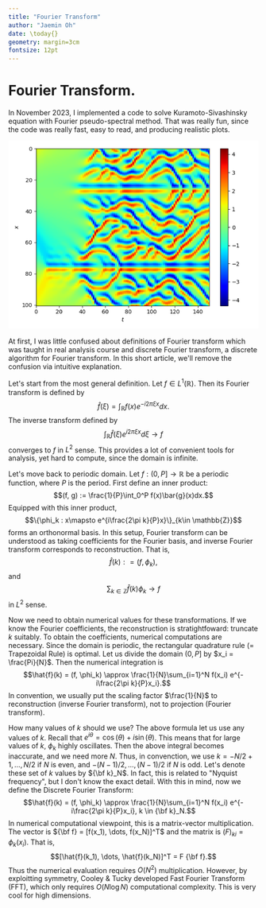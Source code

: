 ```yaml
---
title: "Fourier Transform"
author: "Jaemin Oh"
date: \today{}
geometry: margin=3cm
fontsize: 12pt
---
```



# Fourier Transform.

In November 2023, I implemented a code to solve Kuramoto-Sivashinsky equation with Fourier pseudo-spectral method.
That was really fun, since the code was really fast, easy to read, and producing realistic plots. 

![Kuramoto-Sivashinsky, ETDRK4](../figures/kursiv.png)

At first, I was little confused about definitions of Fourier transform which was taught in real analysis course and discrete Fourier transform, a discrete algorithm for Fourier transform.
In this short article, we'll remove the confusion via intuitive explanation.

Let's start from the most general definition.
Let $f \in L^1(\mathbb{R})$.
Then its Fourier transform is defined by
$$\hat{f}(\xi) = \int_\mathbb{R} f(x)e^{-i 2 \pi \xi x} dx.$$
The inverse transform defined by
$$\int_\mathbb{R} \hat{f}(\xi) e^{i 2 \pi \xi x } d\xi \rightarrow f$$
converges to $f$ in $L^2$ sense.
This provides a lot of convenient tools for analysis, yet hard to compute, since the domain is infinite.

Let's move back to periodic domain.
Let $f: (0, P] \rightarrow \mathbb{R}$ be a periodic function, where $P$ is the period.
First define an inner product:
$$(f, g) := \frac{1}{P}\int_0^P f(x)\bar{g}(x)dx.$$
Equipped with this inner product, 
$$\{\phi_k : x\mapsto e^{i\frac{2\pi k}{P}x}\}_{k\in \mathbb{Z}}$$
forms an orthonormal basis.
In this setup, Fourier transform can be understood as taking coefficients for the Fourier basis, and inverse Fourier transform corresponds to reconstruction.
That is,
$$\hat{f}(k) : = (f, \phi_k),$$
and
$$\sum_{k\in \mathbb{Z}} \hat{f}(k)\phi_k \rightarrow f$$
in $L^2$ sense.

Now we need to obtain numerical values for these transformations.
If we know the Fourier coefficients, the reconstruction is stratightfoward: truncate $k$ suitably.
To obtain the coefficients, numerical computations are necessary.
Since the domain is periodic, the rectangular quadrature rule ($=$ Trapezoidal Rule) is optimal.
Let us divide the domain $(0, P]$ by $x_i = \frac{Pi}{N}$.
Then the numerical integration is
$$\hat{f}(k) = (f, \phi_k) \approx \frac{1}{N}\sum_{i=1}^N f(x_i) e^{-i\frac{2\pi k}{P}x_i}.$$
In convention, we usually put the scaling factor $\frac{1}{N}$ to reconstruction (inverse Fourier transform), not to projection (Fourier transform).

How many values of $k$ should we use?
The above formula let us use any values of $k$.
Recall that $e^{i\theta} = \cos(\theta) + i\sin(\theta)$.
This means that for large values of $k$, $\phi_k$ highly oscillates.
Then the above integral becomes inaccurate, and we need more $N$.
Thus, in convenction, we use $k = -N/2 + 1, \dots, N/2$ if $N$ is even, and $-(N-1)/2, \dots, (N-1)/2$ if $N$ is odd.
Let's denote these set of $k$ values by ${\bf k}_N$.
In fact, this is related to "Nyquist frequency", but I don't know the exact detail.
With this in mind, now we define the Discrete Fourier Transform:
$$\hat{f}(k) = (f, \phi_k) \approx \frac{1}{N}\sum_{i=1}^N f(x_i) e^{-i\frac{2\pi k}{P}x_i}, k \in {\bf k}_N.$$
In numerical computational viewpoint, this is a matrix-vector multiplication.
The vector is ${\bf f} = [f(x_1), \dots, f(x_N)]^T$ and the matrix is $(F)_{ki} = \phi_k(x_i)$.
That is, 
$$[\hat{f}(k_1), \dots, \hat{f}(k_N)]^T = F {\bf f}.$$
Thus the numerical evaluation requires $O(N^2)$ multiplication.
However, by exploitting symmetry, Cooley & Tucky developed Fast Fourier Transform (FFT), which only requires $O(N\log N)$ computational complexity.
This is very cool for high dimensions.